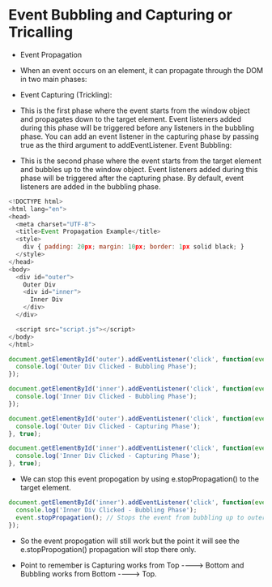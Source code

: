 # Event Bubbling and Capturing or Tricalling

* Event Propagation
- When an event occurs on an element, it can propagate through the DOM in two main phases:

* Event Capturing (Trickling):

* This is the first phase where the event starts from the window object and propagates down to the target element.
Event listeners added during this phase will be triggered before any listeners in the bubbling phase.
You can add an event listener in the capturing phase by passing true as the third argument to addEventListener.
Event Bubbling:

* This is the second phase where the event starts from the target element and bubbles up to the window object.
Event listeners added during this phase will be triggered after the capturing phase.
By default, event listeners are added in the bubbling phase.

```js
<!DOCTYPE html>
<html lang="en">
<head>
  <meta charset="UTF-8">
  <title>Event Propagation Example</title>
  <style>
    div { padding: 20px; margin: 10px; border: 1px solid black; }
  </style>
</head>
<body>
  <div id="outer">
    Outer Div
    <div id="inner">
      Inner Div
    </div>
  </div>

  <script src="script.js"></script>
</body>
</html>

```

```js
document.getElementById('outer').addEventListener('click', function(event) {
  console.log('Outer Div Clicked - Bubbling Phase');
});

document.getElementById('inner').addEventListener('click', function(event) {
  console.log('Inner Div Clicked - Bubbling Phase');
});

document.getElementById('outer').addEventListener('click', function(event) {
  console.log('Outer Div Clicked - Capturing Phase');
}, true);

document.getElementById('inner').addEventListener('click', function(event) {
  console.log('Inner Div Clicked - Capturing Phase');
}, true);

```
- We can stop this event propogation by using e.stopPropagation() to the target element.

```js
document.getElementById('inner').addEventListener('click', function(event) {
  console.log('Inner Div Clicked - Bubbling Phase');
  event.stopPropagation(); // Stops the event from bubbling up to outer div
});
```
* So the event propogation will still work but the point it will see the e.stopPropogation() propagation will stop there only.

* Point to remember is Capturing works from Top ----> Bottom and Bubbling works from Bottom ----> Top.